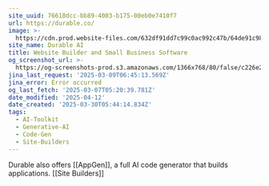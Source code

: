 ```yaml
---
site_uuid: 76618dcc-bb89-4003-b175-00eb0e7410f7
url: https://durable.co/
image: >-
  https://cdn.prod.website-files.com/632df91dd7c99c0ac992c47b/64de91c985557678c7947c84_newsletter-og-image%20(1).png
site_name: Durable AI
title: Website Builder and Small Business Software
og_screenshot_url: >-
  https://og-screenshots-prod.s3.amazonaws.com/1366x768/80/false/c226e226ff85a28b363f88247f2fef559bc006427b1e1058dc93a0f8be3b69ae.jpeg
jina_last_request: '2025-03-09T06:45:13.569Z'
jina_error: Error occurred
og_last_fetch: '2025-03-07T05:20:39.781Z'
date_modified: '2025-04-12'
date_created: '2025-03-30T05:44:14.834Z'
tags:
  - AI-Toolkit
  - Generative-AI
  - Code-Gen
  - Site-Builders
---
```




































Durable also offers [[AppGen]], a full AI code generator that builds applications.  [[Site Builders]]


